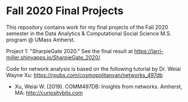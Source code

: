 # Fall 2020 Final Projects
This repository contains work for my final projects of the Fall 2020 semester in the Data Analytics & Computational Social Science M.S. program @ UMass Amherst. 

Project 1: "SharpieGate 2020." See the final result at https://larri-miller.shinyapps.io/SharpieGate_2020/

Code for network analysis is based on the following tutorial by Dr. Weiai Wayne Xu: https://rpubs.com/cosmopolitanvan/networks_497db 
- Xu, Weiai W. (2019). COMM497DB: Insights from networks. Amherst, MA: http://curiositybits.com

